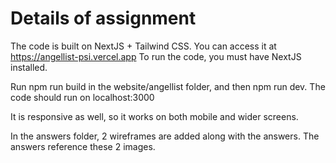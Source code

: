 # Details of assignment

The code is built on NextJS + Tailwind CSS. You can access it at https://angellist-psi.vercel.app
To run the code, you must have NextJS installed.

Run npm run build in the website/angellist folder, and then npm run dev. The code should run on localhost:3000

It is responsive as well, so it works on both mobile and wider screens.

In the answers folder, 2 wireframes are added along with the answers. The answers reference these 2 images.
